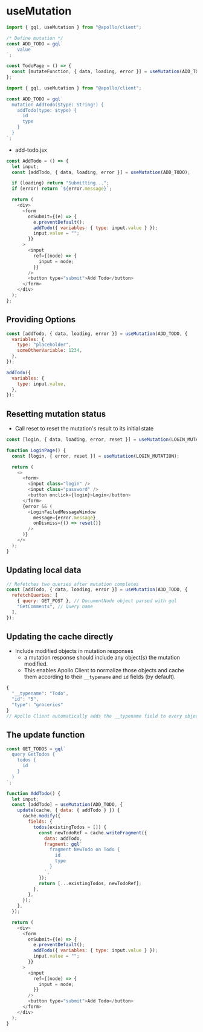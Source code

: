 # useMutation

```javascript
import { gql, useMutation } from "@apollo/client";

/* Define mutation */
const ADD_TODO = gql`
    value
`;

const TodoPage = () => {
  const [mutateFunction, { data, loading, error }] = useMutation(ADD_TODO);
};
```

```javascript
import { gql, useMutation } from "@apollo/client";

const ADD_TODO = gql`
  mutation AddTodo($type: String!) {
    addTodo(type: $type) {
      id
      type
    }
  }
`;
```

- add-todo.jsx

```javascript
const AddTodo = () => {
  let input;
  const [addTodo, { data, loading, error }] = useMutation(ADD_TODO);

  if (loading) return "Submitting...";
  if (error) return `${error.message}`;

  return (
    <div>
      <form
        onSubmit={(e) => {
          e.preventDefault();
          addTodo({ variables: { type: input.value } });
          input.value = "";
        }}
      >
        <input
          ref={(node) => {
            input = node;
          }}
        />
        <button type="submit">Add Todo</button>
      </form>
    </div>
  );
};
```

## Providing Options

```javascript
const [addTodo, { data, loading, error }] = useMutation(ADD_TODO, {
  variables: {
    type: "placeholder",
    someOtherVariable: 1234,
  },
});
```

```javascript
addTodo({
  variables: {
    type: input.value,
  },
});
```

## Resetting mutation status

- Call reset to reset the mutation's result to its initial state

```javascript
const [login, { data, loading, error, reset }] = useMutation(LOGIN_MUTATION);
```

```javascript
function LoginPage() {
  const [login, { error, reset }] = useMutation(LOGIN_MUTATION);

  return (
    <>
      <form>
        <input class="login" />
        <input class="password" />
        <button onclick={login}>Login</button>
      </form>
      {error && (
        <LoginFailedMessageWindow
          message={error.message}
          onDismiss={() => reset()}
        />
      )}
    </>
  );
}
```

## Updating local data

```javascript
// Refetches two queries after mutation completes
const [addTodo, { data, loading, error }] = useMutation(ADD_TODO, {
  refetchQueries: [
    { query: GET_POST }, // DocumentNode object parsed with gql
    "GetComments", // Query name
  ],
});
```

## Updating the cache directly

- Include modified objects in mutation responses
  - a mutation response should include any object(s) the mutation modified.
  - This enables Apollo Client to normalize those objects and cache them according to their `__typename` and `id` fields (by default).

```javascript
{
  "__typename": "Todo",
  "id": "5",
  "type": "groceries"
}
// Apollo Client automatically adds the __typename field to every object in your queries and mutations by default.
```

## The update function

```javascript
const GET_TODOS = gql`
  query GetTodos {
    todos {
      id
    }
  }
`;

function AddTodo() {
  let input;
  const [addTodo] = useMutation(ADD_TODO, {
    update(cache, { data: { addTodo } }) {
      cache.modify({
        fields: {
          todos(existingTodos = []) {
            const newTodoRef = cache.writeFragment({
              data: addTodo,
              fragment: gql`
                fragment NewTodo on Todo {
                  id
                  type
                }
              `,
            });
            return [...existingTodos, newTodoRef];
          },
        },
      });
    },
  });

  return (
    <div>
      <form
        onSubmit={(e) => {
          e.preventDefault();
          addTodo({ variables: { type: input.value } });
          input.value = "";
        }}
      >
        <input
          ref={(node) => {
            input = node;
          }}
        />
        <button type="submit">Add Todo</button>
      </form>
    </div>
  );
}
```
